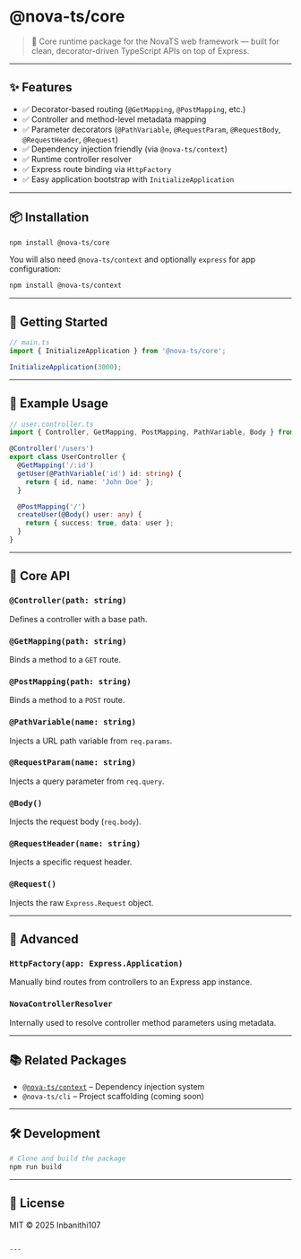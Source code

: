 

# @nova-ts/core

> 🧩 Core runtime package for the NovaTS web framework — built for clean, decorator-driven TypeScript APIs on top of Express.

---

## ✨ Features

- ✅ Decorator-based routing (`@GetMapping`, `@PostMapping`, etc.)
- ✅ Controller and method-level metadata mapping
- ✅ Parameter decorators (`@PathVariable`, `@RequestParam`, `@RequestBody`, `@RequestHeader`, `@Request`)
- ✅ Dependency injection friendly (via `@nova-ts/context`)
- ✅ Runtime controller resolver
- ✅ Express route binding via `HttpFactory`
- ✅ Easy application bootstrap with `InitializeApplication`

---

## 📦 Installation

```bash
npm install @nova-ts/core
````

You will also need `@nova-ts/context` and optionally `express` for app configuration:

```bash
npm install @nova-ts/context
```

---

## 🚀 Getting Started

```ts
// main.ts
import { InitializeApplication } from '@nova-ts/core';

InitializeApplication(3000);
```

---

## 🧱 Example Usage

```ts
// user.controller.ts
import { Controller, GetMapping, PostMapping, PathVariable, Body } from '@nova-ts/core';

@Controller('/users')
export class UserController {
  @GetMapping('/:id')
  getUser(@PathVariable('id') id: string) {
    return { id, name: 'John Doe' };
  }

  @PostMapping('/')
  createUser(@Body() user: any) {
    return { success: true, data: user };
  }
}
```

---

## 🧩 Core API

### `@Controller(path: string)`

Defines a controller with a base path.

### `@GetMapping(path: string)`

Binds a method to a `GET` route.

### `@PostMapping(path: string)`

Binds a method to a `POST` route.

### `@PathVariable(name: string)`

Injects a URL path variable from `req.params`.

### `@RequestParam(name: string)`

Injects a query parameter from `req.query`.

### `@Body()`

Injects the request body (`req.body`).

### `@RequestHeader(name: string)`

Injects a specific request header.

### `@Request()`

Injects the raw `Express.Request` object.

---

## 🔧 Advanced

### `HttpFactory(app: Express.Application)`

Manually bind routes from controllers to an Express app instance.

### `NovaControllerResolver`

Internally used to resolve controller method parameters using metadata.

---

## 📚 Related Packages

* [`@nova-ts/context`](https://www.npmjs.com/package/@nova-ts/context) – Dependency injection system
* `@nova-ts/cli` – Project scaffolding (coming soon)

---

## 🛠️ Development

```bash
# Clone and build the package
npm run build
```

---

## 📄 License

MIT © 2025 Inbanithi107

```

---

```
